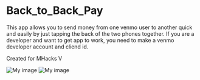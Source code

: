 # Back_to_Back_Pay
This app allows you to send money from one venmo user to another quick and easily by just tapping the back of the two phones together. If you are a developer and want to get app to work, you need to make a venmo developer account and cliend id. 





Created for MHacks V

![My image](http://104.131.194.162/b2b/IMG_20150118_101823_2.jpg)
![My image](http://104.131.194.162/b2b/Screenshot_2015-01-18-10-19-17_2.png)
